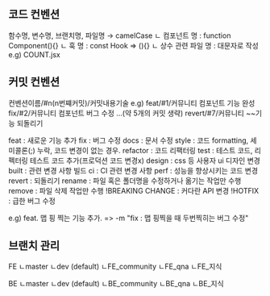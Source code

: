 ## 코드 컨벤션

함수명, 변수명, 브랜치명, 파일명 → camelCase
    ㄴ 컴포넌트 명 : function Component(){}
    ㄴ 훅 명 : const Hook => (){}
    ㄴ 상수 관련 파일 명 : 대문자로 작성 e.g) COUNT.jsx

## 커밋 컨벤션

컨벤션이름/#n(n번쨰커밋)/커밋내용기술
e.g) 
feat/#1/커뮤니티 컴포넌트 기능 완성
fix/#2/커뮤니티 컴포넌트 버그 수정
...(약 5개의 커밋 생략)
revert/#7/커뮤니티 ~~기능 되돌리기

feat : 새로운 기능 추가
fix : 버그 수정
docs : 문서 수정
style : 코드 formatting, 세미콜론(;) 누락, 코드 변경이 없는 경우.
refactor : 코드 리팩터링
test :  테스트 코드, 리펙터링 테스트 코드 추가(프로덕션 코드 변경x)
design : css 등 사용자 ui 디자인 변경
built : 관련 변경 사항 빌드
ci : CI 관련 변경 사항
perf : 성능을 향상시키는 코드 변경
revert : 되돌리기
rename : 파일 혹은 폴더명을 수정하거나 옮기는 작업만 수행
remove : 파일 삭제 작업만 수행
!BREAKING CHANGE : 커다란 API 변경
!HOTFIX : 급한 버그 수정

e.g) feat. 맵 핑 찍는 기능 추가. => -m "fix : 맵 핑찍을 때 두번찍히는 버그 수정"

## 브랜치 관리
FE
ㄴmaster
    ㄴdev (default)
        ㄴFE_community
        ㄴFE_qna
        ㄴFE_지식

BE
ㄴmaster
    ㄴdev (default)
        ㄴBE_community
        ㄴBE_qna
        ㄴBE_지식